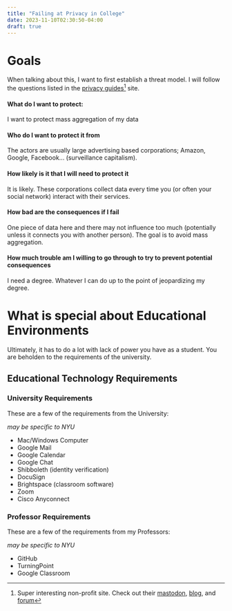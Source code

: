 ```yaml
---
title: "Failing at Privacy in College"
date: 2023-11-10T02:30:50-04:00
draft: true
---
```


# Goals

When talking about this, I want to first establish a threat model. I will follow the questions listed in the [privacy guides](https://www.privacyguides.org/en/basics/threat-modeling/)[^privacyguides] site.

#### What do I want to protect:

I want to protect mass aggregation of my data

#### Who do I want to protect it from

The actors are usually large advertising based corporations; Amazon, Google, Facebook... (surveillance capitalism).

#### How likely is it that I will need to protect it

It is likely. These corporations collect data every time you (or often your social network) interact with their services.

#### How bad are the consequences if I fail

One piece of data here and there may not influence too much (potentially unless it connects you with another person). The goal is to avoid mass aggregation.

#### How much trouble am I willing to go through to try to prevent potential consequences

I need a degree. Whatever I can do up to the point of jeopardizing my degree.

# What is special about Educational Environments

Ultimately, it has to do a lot with lack of power you have as a student. You are beholden to the requirements of the university.

## Educational Technology Requirements

### University Requirements

These are a few of the requirements from the University:

_may be specific to NYU_
  * Mac/Windows Computer
  * Google Mail
  * Google Calendar
  * Google Chat
  * Shibboleth (identity verification)
  * DocuSign
  * Brightspace (classroom software)
  * Zoom
  * Cisco Anyconnect
  
### Professor Requirements

These are a few of the requirements from my Professors:

_may be specific to NYU_
  * GitHub
  * TurningPoint
  * Google Classroom
  


[^privacyguides]: Super interesting non-profit site. Check out their [mastodon](https://mastodon.neat.computer/@privacyguides), [blog](https://blog.privacyguides.org/), and [forum](https://discuss.privacyguides.net/)
